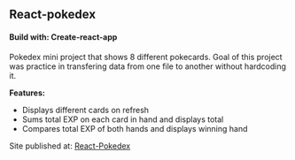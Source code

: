 ## React-pokedex

#### Build with: Create-react-app


Pokedex mini project that shows 8 different pokecards. Goal of this project was practice in transfering data from one file to another without hardcoding it. 

<b>Features:</b>
- Displays different cards on refresh
- Sums total EXP on each card in hand and displays total
- Compares total EXP of both hands and displays winning hand

Site published at: [React-Pokedex](https://react-pokedex55.netlify.app/)
